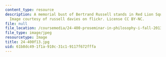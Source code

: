 ```yaml
---
content_type: resource
description: A memorial bust of Bertrand Russell stands in Red Lion Square, London.
  Image courtesy of russell davies on flickr. License CC BY-NC.
file: null
file_location: /coursemedia/24-400-proseminar-in-philosophy-i-fall-2013/61b8dc491f1a910c31c19117f672fffa_24-400f13.jpg
file_type: image/jpeg
resourcetype: Image
title: 24-400f13.jpg
uid: 61b8dc49-1f1a-910c-31c1-9117f672fffa
---
```

